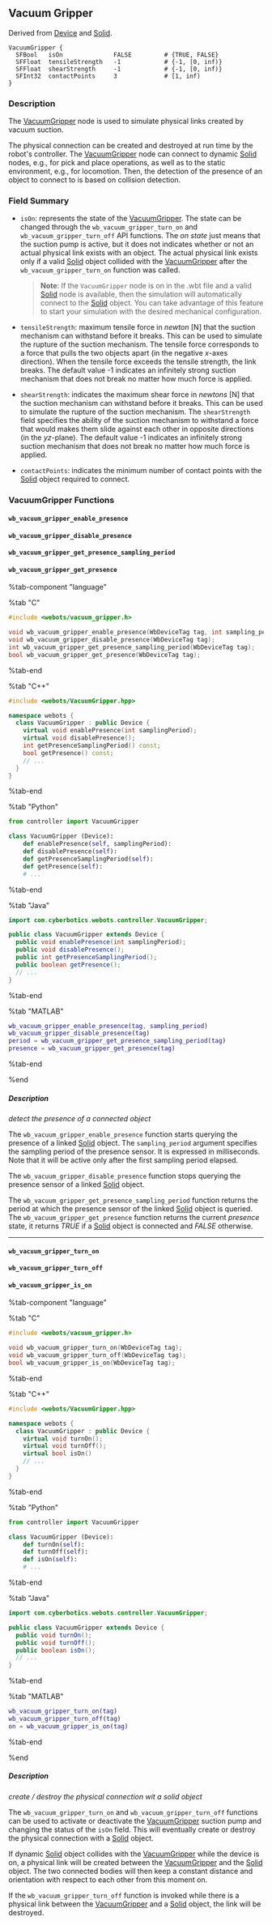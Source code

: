 ## Vacuum Gripper

Derived from [Device](device.md) and [Solid](solid.md).

```
VacuumGripper {
  SFBool   isOn              FALSE         # {TRUE, FALSE}
  SFFloat  tensileStrength   -1            # {-1, [0, inf)}
  SFFloat  shearStrength     -1            # {-1, [0, inf)}
  SFInt32  contactPoints     3             # [1, inf)
}
```

### Description

The [VacuumGripper](#vacuum-gripper) node is used to simulate physical links created by vacuum suction.

The physical connection can be created and destroyed at run time by the robot's controller.
The [VacuumGripper](#vacuum-gripper) node can connect to dynamic [Solid](solid.md) nodes, e.g., for pick and place operations, as well as to the static environment, e.g., for locomotion.
Then, the detection of the presence of an object to connect to is based on collision detection.

### Field Summary

- `isOn`: represents the state of the [VacuumGripper](#vacuum-gripper).
The state can be changed through the `wb_vacuum_gripper_turn_on` and `wb_vacuum_gripper_turn_off` API functions.
The *on state* just means that the suction pump is active, but it does not indicates whether or not an actual physical link exists with an object.
The actual physical link exists only if a valid [Solid](solid.md) object collided with the [VacuumGripper](#vacuum-gripper) after the `wb_vacuum_gripper_turn_on` function was called.

  > **Note**:
If the `VacuumGripper` node is on in the .wbt file and a valid [Solid](solid.md) node is available, then the simulation will automatically connect to the [Solid](solid.md) object.
You can take advantage of this feature to start your simulation with the desired mechanical configuration.

- `tensileStrength`: maximum tensile force in *newton* [N] that the suction mechanism can withstand before it breaks.
This can be used to simulate the rupture of the suction mechanism.
The tensile force corresponds to a force that pulls the two objects apart (in the negative *x*-axes direction).
When the tensile force exceeds the tensile strength, the link breaks.
The default value -1 indicates an infinitely strong suction mechanism that does not break no matter how much force is applied.

- `shearStrength`: indicates the maximum shear force in *newtons* [N] that the suction mechanism can withstand before it breaks.
This can be used to simulate the rupture of the suction mechanism.
The `shearStrength` field specifies the ability of the suction mechanism to withstand a force that would makes them slide against each other in opposite directions (in the *yz*-plane).
The default value -1 indicates an infinitely strong suction mechanism that does not break no matter how much force is applied.

- `contactPoints`: indicates the minimum number of contact points with the [Solid](solid.md) object required to connect.


### VacuumGripper Functions

#### `wb_vacuum_gripper_enable_presence`
#### `wb_vacuum_gripper_disable_presence`
#### `wb_vacuum_gripper_get_presence_sampling_period`
#### `wb_vacuum_gripper_get_presence`

%tab-component "language"

%tab "C"

```c
#include <webots/vacuum_gripper.h>

void wb_vacuum_gripper_enable_presence(WbDeviceTag tag, int sampling_period);
void wb_vacuum_gripper_disable_presence(WbDeviceTag tag);
int wb_vacuum_gripper_get_presence_sampling_period(WbDeviceTag tag);
bool wb_vacuum_gripper_get_presence(WbDeviceTag tag);
```

%tab-end

%tab "C++"

```cpp
#include <webots/VacuumGripper.hpp>

namespace webots {
  class VacuumGripper : public Device {
    virtual void enablePresence(int samplingPeriod);
    virtual void disablePresence();
    int getPresenceSamplingPeriod() const;
    bool getPresence() const;
    // ...
  }
}
```

%tab-end

%tab "Python"

```python
from controller import VacuumGripper

class VacuumGripper (Device):
    def enablePresence(self, samplingPeriod):
    def disablePresence(self):
    def getPresenceSamplingPeriod(self):
    def getPresence(self):
    # ...
```

%tab-end

%tab "Java"

```java
import com.cyberbotics.webots.controller.VacuumGripper;

public class VacuumGripper extends Device {
  public void enablePresence(int samplingPeriod);
  public void disablePresence();
  public int getPresenceSamplingPeriod();
  public boolean getPresence();
  // ...
}
```

%tab-end

%tab "MATLAB"

```MATLAB
wb_vacuum_gripper_enable_presence(tag, sampling_period)
wb_vacuum_gripper_disable_presence(tag)
period = wb_vacuum_gripper_get_presence_sampling_period(tag)
presence = wb_vacuum_gripper_get_presence(tag)
```

%tab-end

%end

##### Description

*detect the presence of a connected object*

The `wb_vacuum_gripper_enable_presence` function starts querying the presence of a linked [Solid](solid.md) object.
The `sampling_period` argument specifies the sampling period of the presence sensor.
It is expressed in milliseconds.
Note that it will be active only after the first sampling period elapsed.

The `wb_vacuum_gripper_disable_presence` function stops querying the presence sensor of a linked [Solid](solid.md) object.

The `wb_vacuum_gripper_get_presence_sampling_period` function returns the period at which the presence sensor of the linked [Solid](solid.md) object is queried.
The `wb_vacuum_gripper_get_presence` function returns the current *presence* state, it returns *TRUE* if a [Solid](solid.md) object is connected and *FALSE* otherwise.

---

#### `wb_vacuum_gripper_turn_on`
#### `wb_vacuum_gripper_turn_off`
#### `wb_vacuum_gripper_is_on`

%tab-component "language"

%tab "C"

```c
#include <webots/vacuum_gripper.h>

void wb_vacuum_gripper_turn_on(WbDeviceTag tag);
void wb_vacuum_gripper_turn_off(WbDeviceTag tag);
bool wb_vacuum_gripper_is_on(WbDeviceTag tag);
```

%tab-end

%tab "C++"

```cpp
#include <webots/VacuumGripper.hpp>

namespace webots {
  class VacuumGripper : public Device {
    virtual void turnOn();
    virtual void turnOff();
    virtual bool isOn()
    // ...
  }
}
```

%tab-end

%tab "Python"

```python
from controller import VacuumGripper

class VacuumGripper (Device):
    def turnOn(self):
    def turnOff(self):
    def isOn(self):
    # ...
```

%tab-end

%tab "Java"

```java
import com.cyberbotics.webots.controller.VacuumGripper;

public class VacuumGripper extends Device {
  public void turnOn();
  public void turnOff();
  public boolean isOn();
  // ...
}
```

%tab-end

%tab "MATLAB"

```MATLAB
wb_vacuum_gripper_turn_on(tag)
wb_vacuum_gripper_turn_off(tag)
on = wb_vacuum_gripper_is_on(tag)
```

%tab-end

%end

##### Description

*create / destroy the physical connection wit a solid object*

The `wb_vacuum_gripper_turn_on` and `wb_vacuum_gripper_turn_off` functions can be used to activate or deactivate the [VacuumGripper](#vacuum-gripper) suction pump and changing the status of the `isOn` field.
This will eventually create or destroy the physical connection with a [Solid](solid.md) object.

If dynamic [Solid](solid.md) object collides with the [VacuumGripper](#vacuum-gripper) while the device is on, a physical link will be created between the [VacuumGripper](#vacuum-gripper) and the [Solid](solid.md) object.
The two connected bodies will then keep a constant distance and orientation with respect to each other from this moment on.

If the `wb_vacuum_gripper_turn_off` function is invoked while there is a physical link between the [VacuumGripper](#vacuum-gripper) and a [Solid](solid.md) object, the link will be destroyed.
